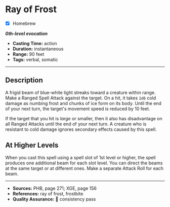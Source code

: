 # Ray of Frost
- [x] Homebrew

***0th-level evocation***
- **Casting Time:** action
- **Duration:** instantaneous
- **Range:** 90 feet
- **Tags:** verbal, somatic

---

## Description
A frigid beam of blue-white light streaks toward a creature within range.
Make a Ranged Spell Attack against the target.
On a hit, it takes `1d6` cold damage as numbing frost and chunks of ice form on its body.
Until the end of your next turn, the target's movement speed is reduced by 10 feet.

If the target that you hit is *large* or smaller, then it also has disadvantage on all Ranged Attacks until the end of your next turn.
A creature who is resistant to cold damage ignores secondary effects caused by this spell.

## At Higher Levels
When you cast this spell using a spell slot of 1st level or higher, the spell produces one additional beam for each slot level.
You can direct the beams at the same target or at different ones.
Make a separate Attack Roll for each beam.

---

- **Sources:** PHB, page 271; XGE, page 156
- **References:** ray of frost, frostbite
- **Quality Assurance:** :star2: consistency pass
